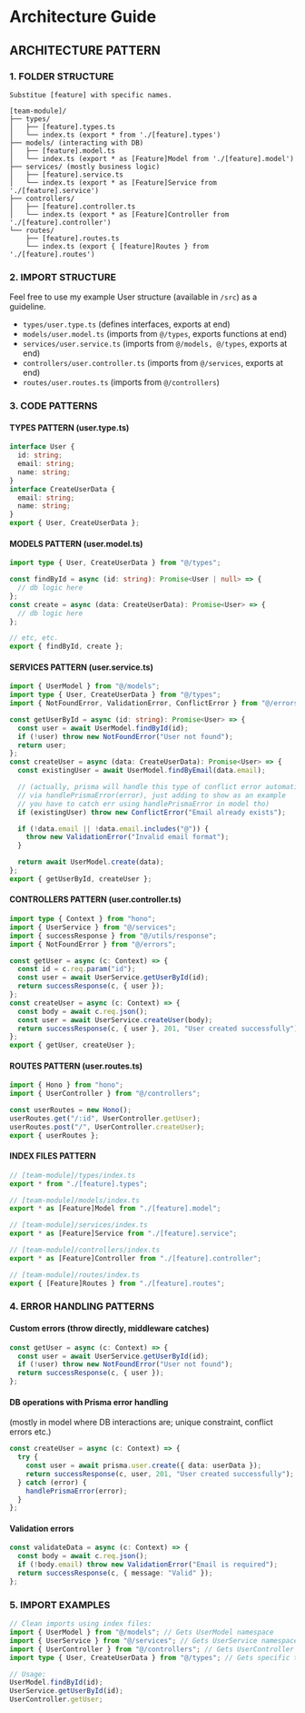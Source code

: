# Architecture Guide

## ARCHITECTURE PATTERN

### 1. FOLDER STRUCTURE

```tree
Substitue [feature] with specific names.

[team-module]/
├── types/
│   ├── [feature].types.ts
│   └── index.ts (export * from './[feature].types')
├── models/ (interacting with DB)
│   ├── [feature].model.ts
│   └── index.ts (export * as [Feature]Model from './[feature].model')
├── services/ (mostly business logic)
│   ├── [feature].service.ts
│   └── index.ts (export * as [Feature]Service from './[feature].service')
├── controllers/
│   ├── [feature].controller.ts
│   └── index.ts (export * as [Feature]Controller from './[feature].controller')
└── routes/
    ├── [feature].routes.ts
    └── index.ts (export { [feature]Routes } from './[feature].routes')
```

### 2. IMPORT STRUCTURE

Feel free to use my example User structure (available in `/src`) as a guideline.

- `types/user.type.ts` (defines interfaces, exports at end)
- `models/user.model.ts` (imports from `@/types`, exports functions at end)
- `services/user.service.ts` (imports from `@/models, @/types`, exports at end)
- `controllers/user.controller.ts` (imports from `@/services`, exports at end)
- `routes/user.routes.ts` (imports from `@/controllers`)

### 3. CODE PATTERNS

#### TYPES PATTERN (user.type.ts)

```typescript
interface User {
  id: string;
  email: string;
  name: string;
}
interface CreateUserData {
  email: string;
  name: string;
}
export { User, CreateUserData };
```

#### MODELS PATTERN (user.model.ts)

```typescript
import type { User, CreateUserData } from "@/types";

const findById = async (id: string): Promise<User | null> => {
  // db logic here
};
const create = async (data: CreateUserData): Promise<User> => {
  // db logic here
};

// etc, etc.
export { findById, create };
```

#### SERVICES PATTERN (user.service.ts)

```typescript
import { UserModel } from "@/models";
import type { User, CreateUserData } from "@/types";
import { NotFoundError, ValidationError, ConflictError } from "@/errors";

const getUserById = async (id: string): Promise<User> => {
  const user = await UserModel.findById(id);
  if (!user) throw new NotFoundError("User not found");
  return user;
};
const createUser = async (data: CreateUserData): Promise<User> => {
  const existingUser = await UserModel.findByEmail(data.email);

  // (actually, prisma will handle this type of conflict error automatically
  // via handlePrismaError(error), just adding to show as an example
  // you have to catch err using handlePrismaError in model tho)
  if (existingUser) throw new ConflictError("Email already exists");

  if (!data.email || !data.email.includes("@")) {
    throw new ValidationError("Invalid email format");
  }

  return await UserModel.create(data);
};
export { getUserById, createUser };
```

#### CONTROLLERS PATTERN (user.controller.ts)

```typescript
import type { Context } from "hono";
import { UserService } from "@/services";
import { successResponse } from "@/utils/response";
import { NotFoundError } from "@/errors";

const getUser = async (c: Context) => {
  const id = c.req.param("id");
  const user = await UserService.getUserById(id);
  return successResponse(c, { user });
};
const createUser = async (c: Context) => {
  const body = await c.req.json();
  const user = await UserService.createUser(body);
  return successResponse(c, { user }, 201, "User created successfully");
};
export { getUser, createUser };
```

#### ROUTES PATTERN (user.routes.ts)

```typescript
import { Hono } from "hono";
import { UserController } from "@/controllers";

const userRoutes = new Hono();
userRoutes.get("/:id", UserController.getUser);
userRoutes.post("/", UserController.createUser);
export { userRoutes };
```

#### INDEX FILES PATTERN

```typescript
// [team-module]/types/index.ts
export * from "./[feature].types";

// [team-module]/models/index.ts
export * as [Feature]Model from "./[feature].model";

// [team-module]/services/index.ts
export * as [Feature]Service from "./[feature].service";

// [team-module]/controllers/index.ts
export * as [Feature]Controller from "./[feature].controller";

// [team-module]/routes/index.ts
export { [Feature]Routes } from "./[feature].routes";
```

### 4. ERROR HANDLING PATTERNS

#### Custom errors (throw directly, middleware catches)

```typescript
const getUser = async (c: Context) => {
  const user = await UserService.getUserById(id);
  if (!user) throw new NotFoundError("User not found");
  return successResponse(c, { user });
};
```

#### DB operations with Prisma error handling

(mostly in model where DB interactions are; unique constraint, conflict errors etc.)

```typescript
const createUser = async (c: Context) => {
  try {
    const user = await prisma.user.create({ data: userData });
    return successResponse(c, user, 201, "User created successfully");
  } catch (error) {
    handlePrismaError(error);
  }
};
```

#### Validation errors

```typescript
const validateData = async (c: Context) => {
  const body = await c.req.json();
  if (!body.email) throw new ValidationError("Email is required");
  return successResponse(c, { message: "Valid" });
};
```

### 5. IMPORT EXAMPLES

```typescript
// Clean imports using index files:
import { UserModel } from "@/models"; // Gets UserModel namespace
import { UserService } from "@/services"; // Gets UserService namespace
import { UserController } from "@/controllers"; // Gets UserController namespace
import type { User, CreateUserData } from "@/types"; // Gets specific types

// Usage:
UserModel.findById(id);
UserService.getUserById(id);
UserController.getUser;
```
